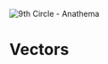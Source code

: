 ![9th Circle - Anathema](https://github.com/9th-circle/vectors/blob/main/Assets/Anathema%20Logo.png?raw=true)

# Vectors
